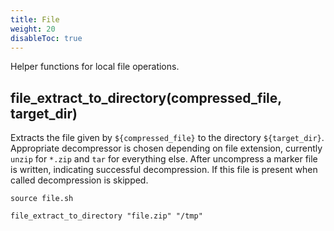 ```yaml
---
title: File
weight: 20
disableToc: true
---
```


Helper functions for local file operations.

## file_extract_to_directory(compressed_file, target_dir)

Extracts the file given by `${compressed_file}` to the directory `${target_dir}`. Appropriate decompressor is chosen depending on file extension, currently `unzip` for `*.zip` and `tar` for everything else. After uncompress a marker file is written, indicating successful decompression. If this file is present when called decompression is skipped.

```shell
source file.sh

file_extract_to_directory "file.zip" "/tmp"
```